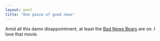 ```yaml
---
layout: post
title: "One piece of good news"
---
```




Amid all this damn disappointment, at least the <a href="http://imdb.com/title/tt0074174/">Bad News Bears</a> are on. I love that movie.


